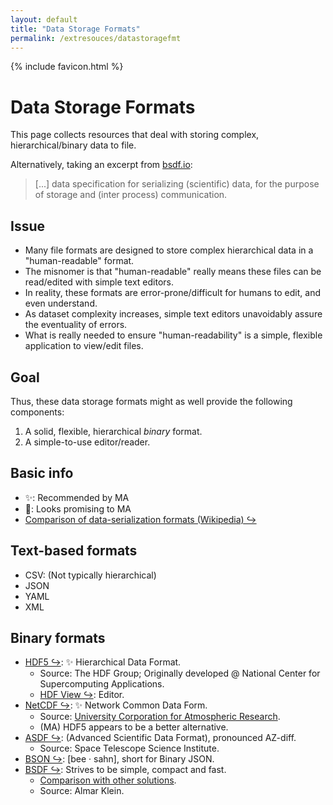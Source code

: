 ```yaml
---
layout: default
title: "Data Storage Formats"
permalink: /extresouces/datastoragefmt
---
```


{% include favicon.html %}

# Data Storage Formats

This page collects resources that deal with storing complex, hierarchical/binary data to file.

Alternatively, taking an excerpt from [bsdf.io](http://bsdf.io/):
 > \[...\] data specification for serializing (scientific) data, for the purpose of storage and (inter process) communication.


## Issue
 - Many file formats are designed to store complex hierarchical data in a "human-readable" format.
 - The misnomer is that "human-readable" really means these files can be read/edited with simple text editors.
 - In reality, these formats are error-prone/difficult for humans to edit, and even understand.
 - As dataset complexity increases, simple text editors unavoidably assure the eventuality of errors.
 - What is really needed to ensure "human-readability" is a simple, flexible application to view/edit files.

## Goal
Thus, these data storage formats might as well provide the following components:
 1. A solid, flexible, hierarchical *binary* format.
 1. A simple-to-use editor/reader.

## Basic info
 - &#x2728;: Recommended by MA
 - &#x1F914;: Looks promising to MA
 - [Comparison of data-serialization formats (Wikipedia) &#x21AA;](https://en.wikipedia.org/wiki/Comparison_of_data-serialization_formatstware)

## Text-based formats
 - CSV: (Not typically hierarchical)
 - JSON
 - YAML
 - XML

## Binary formats
 - [HDF5 &#x21AA;](https://www.hdfgroup.org/solutions/hdf5/): &#x2728; Hierarchical Data Format.
   - Source: The HDF Group; Originally developed @ National Center for Supercomputing Applications.
   - [HDF View &#x21AA;](https://www.hdfgroup.org/downloads/hdfview/): Editor.
 - [NetCDF &#x21AA;](https://www.unidata.ucar.edu/software/netcdf/): &#x2728; Network Common Data Form.
   - Source: [University Corporation for Atmospheric Research](https://en.wikipedia.org/wiki/University_Corporation_for_Atmospheric_Research).
   - (MA) HDF5 appears to be a better alternative.
 - [ASDF &#x21AA;](https://asdf-standard.readthedocs.io): (Advanced Scientific Data Format), pronounced AZ-diff.
   - Source: Space Telescope Science Institute.
 - [BSON &#x21AA;](http://bsonspec.org/): [bee · sahn], short for Binary JSON.
 - [BSDF &#x21AA;](http://bsdf.io/): Strives to be simple, compact and fast.
   - [Comparison with other solutions](http://bsdf.io/comparison.html).
   - Source: Almar Klein.

